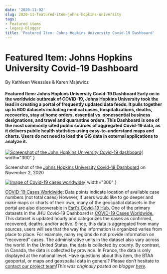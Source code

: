 ```yaml
---
date: '2020-11-02'
slug: 2020-11-featured-item-johns-hopkins-university
tags:
- Featured items
- legacy-blogger
title: 'Featured Item: Johns Hopkins University Covid-19 Dashboard'
---
```


# Featured Item: Johns Hopkins University Covid-19 Dashboard

By Kathleen Weessies & Karen Majewicz

#### Featured Item: Johns Hopkins University Covid-19 Dashboard Early on in the worldwide outbreak of COVID-19, Johns Hopkins University took the lead in creating a portal of frequently updated data feeds. It pulls together up to 600 datasets including medical cases, hospitalizations, deaths, recoveries, stay at home orders, essential vs. nonessential business designations, and travel and quarantine orders. This Dashboard is one of the most commonly cited public sources of aggregated Covid-19 data, as it delivers public health statistics using easy-to-understand maps and charts. Users do not need to load the GIS data in <!-- more --> external applications to analyze it. 

[![Screenshot of the John Hopkins University Covid-19 dashboard](https://blogger.googleusercontent.com/img/a/AVvXsEgMK8Qq37NtTu9RNI_YZ7LwSctPDeHxzNj1tM32csaWRdKXecn__5gSTZcQr1aYhLKxtRTdZOf4EVU-D6xSi6ODHMrOdM3f6YiMAZ9qmVSvdUnEhRcy8UyWfbRXCkF-eJxnBZNwyShpwVDgY_qOVFbBdASWPqy9AF_JD4xd1ix8knSY2iQ52tEOmBhGtw=w1060-h544)](https://blogger.googleusercontent.com/img/a/AVvXsEgMK8Qq37NtTu9RNI_YZ7LwSctPDeHxzNj1tM32csaWRdKXecn__5gSTZcQr1aYhLKxtRTdZOf4EVU-D6xSi6ODHMrOdM3f6YiMAZ9qmVSvdUnEhRcy8UyWfbRXCkF-eJxnBZNwyShpwVDgY_qOVFbBdASWPqy9AF_JD4xd1ix8knSY2iQ52tEOmBhGtw=s1280){ width="300" }

 Screenshot of the [Johns Hopkins University Covid-19 Dashboard](https://coronavirus.jhu.edu/Fmap.html&sa=D&sntz=1&usg=AFQjCNGVv3ac9jvixyxUNL2XVB_UB6ebOg) on November 2, 2020 

[![Image of Covid-19 cases worldwide](https://blogger.googleusercontent.com/img/a/AVvXsEiggp-q5gJej8pm_012tzEODnQgpCtvbMHhSErnAMfs3Hm4RnnCG99ztTaIxeW3kkJyIkyrC9UFJcS4brpmiWJN9NHzshfL8gr447WZjst_aSkHQvp6ZN0v4YCVc3txtq0G3Ev0DZF-2PvKbd3T9O9ro-S-HhgMw5JorAqGbQBax-9QPvTTsMBXHPDuag=w1060-h617)](https://blogger.googleusercontent.com/img/a/AVvXsEiggp-q5gJej8pm_012tzEODnQgpCtvbMHhSErnAMfs3Hm4RnnCG99ztTaIxeW3kkJyIkyrC9UFJcS4brpmiWJN9NHzshfL8gr447WZjst_aSkHQvp6ZN0v4YCVc3txtq0G3Ev0DZF-2PvKbd3T9O9ro-S-HhgMw5JorAqGbQBax-9QPvTTsMBXHPDuag=s1077){ width="300" }

 [COVID-19 Cases Worldwide](https://geo.btaa.org/catalog/F1cb306b5331945548745a5ccd290188e_1&sa=D&sntz=1&usg=AFQjCNFcowCuofWtLdEcIpqus-Kz4bnSBA): Data points indicate location of available case numbers (not total cases) However, if users would like to go deeper and make maps or charts of their own, many of the geospatial datasets in the portal are also discoverable in [Esri's Covid-19 Hub.](https://geo.btaa.org/catalog/F99-1000&sa=D&sntz=1&usg=AFQjCNGDiz3UhhhZA1DqOKLYT-F8NdfcWA) One of the primary datasets in the JHU Covid-19 Dashboard is [COVID-19 Cases Worldwide.](https://geo.btaa.org/catalog/F1cb306b5331945548745a5ccd290188e_1&sa=D&sntz=1&usg=AFQjCNFcowCuofWtLdEcIpqus-Kz4bnSBA) This dataset is updated hourly and categorizes the cases as confirmed, recovered, deaths, and/or active. Since, this data is aggregated from many sources, users will see that the way the information is organized varies from place to place. For example, many regions do not provide information on "recovered" cases. The administrative units in the dataset also vary across the world. In the United States, the data is collected by county. By contrast, in Canada, the data is collected by province. In France, the data is only displayed at the national level. Have questions about this item, the BTAA geoportal, or maps and geospatial data in general? Please don’t hesitate to [contact our project team](https://geo.btaa.org/Ffeedback&sa=D&sntz=1&usg=AFQjCNERNbgXrpg6xAqzLip9xfSU2ZAfUQ)!*This was originally posted on blogger [here](https://geobtaa.blogspot.com/2020/11/featured-item-johns-hopkins-university.html)*.

